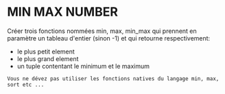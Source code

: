 # MIN MAX NUMBER

Créer trois fonctions nommées min, max, min_max qui prennent en paramètre un tableau d'entier (sinon -1) et qui retourne respectivement:

- le plus petit element
- le plus grand element
- un tuple contentant le minimum et le maximum

```
Vous ne dévez pas utiliser les fonctions natives du langage min, max, sort etc ...
```
